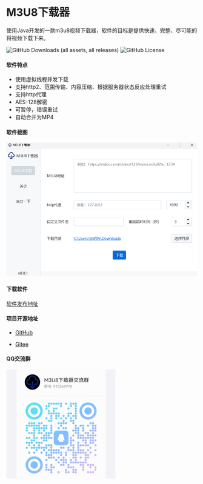 # M3U8下载器

使用Java开发的一款m3u8视频下载器，软件的目标是提供快速、完整、尽可能的将视频下载下来。

![GitHub Downloads (all assets, all releases)](https://img.shields.io/github/downloads/xuMingHai1/m3u8-downloader/total)
![GitHub License](https://img.shields.io/github/license/xuMingHai1/m3u8-downloader)

#### 软件特点

- 使用虚拟线程并发下载
- 支持http2、范围传输、内容压缩、根据服务器状态反应处理重试
- 支持http代理
- AES-128解密
- 可暂停，错误重试
- 自动合并为MP4

#### 软件截图

![img.png](md_data/app.png)

#### 下载软件

[软件发布地址](../../releases)

#### 项目开源地址

- [GitHub](https://github.com/xuMingHai1/m3u8-downloader)

- [Gitee](https://gitee.com/xuMingHai1/m3u8-downloader)

#### QQ交流群

![qq_group.png](md_data/qq_group.png)
